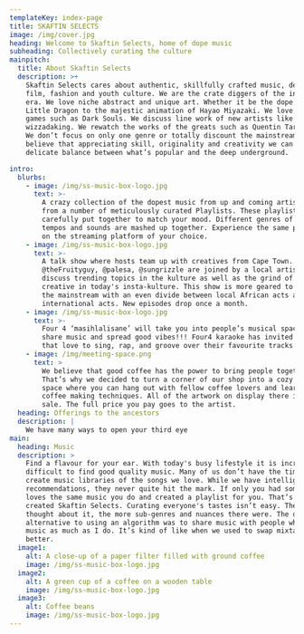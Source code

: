 ```yaml
---
templateKey: index-page
title: SKAFTIN SELECTS
image: /img/cover.jpg
heading: Welcome to Skaftin Selects, home of dope music
subheading: Collectively curating the culture
mainpitch:
  title: About Skaftin Selects
  description: >+
    Skaftin Selects cares about authentic, skillfully crafted music, design,
    film, fashion and youth culture. We are the crate diggers of the internet
    era. We love niche abstract and unique art. Whether it be the dope vibes of
    Little Dragon to the majestic animation of Hayao Miyazaki. We love smart
    games such as Dark Souls. We discuss line work of new artists like
    wizzadaking. We rewatch the works of the greats such as Quentin Tarantino.
    We don’t focus on only one genre or totally discount the mainstream. We
    believe that appreciating skill, originality and creativity we can find a
    delicate balance between what’s popular and the deep underground.

intro:
  blurbs:
    - image: /img/ss-music-box-logo.jpg
      text: >-
        A crazy collection of the dopest music from up and coming artist. Pick
        from a number of meticulously curated Playlists. These playlists were
        carefully put together to match your mood. Different genres of matching
        tempos and sounds are mashed up together. Experience the same playlist
        on the streaming platform of your choice.
    - image: /img/ss-music-box-logo.jpg
      text: >-
        A talk show where hosts team up with creatives from Cape Town.
        @theFruityguy, @palesa, @sungrizzle are joined by a local artist to
        discuss trending topics in the kulture as well as the grind of being a
        creative in today's insta-kulture. This show is more geared to more of
        the mainstream with an even divide between local African acts and
        international acts. New episodes drop once a month.
    - image: /img/ss-music-box-logo.jpg
      text: >-
        Four 4 ‘masihlalisane’ will take you into people’s musical spaces as we
        share music and spread good vibes!!! Four4 karaoke has invited people
        that love to sing, rap, and groove over their favourite tracks.
    - image: /img/meeting-space.png
      text: >
        We believe that good coffee has the power to bring people together.
        That’s why we decided to turn a corner of our shop into a cozy meeting
        space where you can hang out with fellow coffee lovers and learn about
        coffee making techniques. All of the artwork on display there is for
        sale. The full price you pay goes to the artist.
  heading: Offerings to the ancestors
  description: |
    We have many ways to open your third eye
main:
  heading: Music
  description: >
    Find a flavour for your ear. With today's busy lifestyle it is increasingly
    difficult to find good quality music. Many of us don’t have the time to
    create music libraries of the songs we love. While we have intelligent music
    recommendations, they never quite hit the mark. If only you had someone who
    loves the same music you do and created a playlist for you. That’s why I
    created Skaftin Selects. Curating everyone's tastes isn’t easy. The more I
    thought about it, the more sub-genres and nuances there were. The only
    alternative to using an algorithm was to share music with people who love
    music as much as I do. It’s kind of like when we used to swap mixtapes - but
    better.
  image1:
    alt: A close-up of a paper filter filled with ground coffee
    image: /img/ss-music-box-logo.jpg
  image2:
    alt: A green cup of a coffee on a wooden table
    image: /img/ss-music-box-logo.jpg
  image3:
    alt: Coffee beans
    image: /img/ss-music-box-logo.jpg
---
```


